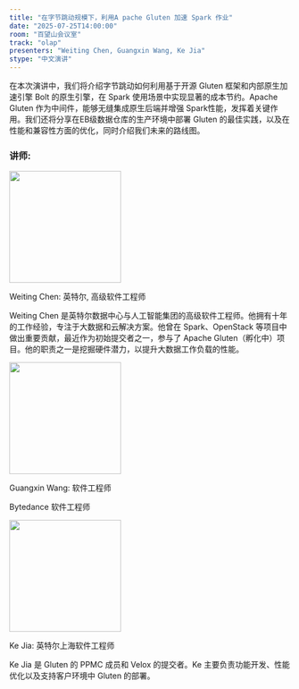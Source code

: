 ```yaml
---
title: "在字节跳动规模下，利用A pache Gluten 加速 Spark 作业"
date: "2025-07-25T14:00:00"
room: "百望山会议室"
track: "olap"
presenters: "Weiting Chen, Guangxin Wang, Ke Jia"
stype: "中文演讲"
---
```


在本次演讲中，我们将介绍字节跳动如何利用基于开源 Gluten 框架和内部原生加速引擎 Bolt 的原生引擎，在 Spark 使用场景中实现显著的成本节约。Apache Gluten 作为中间件，能够无缝集成原生后端并增强 Spark性能，发挥着关键作用。我们还将分享在EB级数据仓库的生产环境中部署 Gluten 的最佳实践，以及在性能和兼容性方面的优化，同时介绍我们未来的路线图。

### 讲师:

<img src="https://sessionize.com/image/e235-400o400o1-KjhshizwVAnsatfkEDJsxo.png" width="200" /><br/>

Weiting Chen: 英特尔, 高级软件工程师

Weiting Chen 是英特尔数据中心与人工智能集团的高级软件工程师。他拥有十年的工作经验，专注于大数据和云解决方案。他曾在 Spark、OpenStack 等项目中做出重要贡献，最近作为初始提交者之一，参与了 Apache Gluten（孵化中）项目。他的职责之一是挖掘硬件潜力，以提升大数据工作负载的性能。

<img src="https://sessionize.com/image/6fb1-400o400o1-HJ3a92BMFnX3L1tiRCG2yy.jpg" width="200" /><br/>

Guangxin Wang: 软件工程师

Bytedance 软件工程师


<img src="https://sessionize.com/image/3daf-400o400o1-NSzR7qDLbDitiVYNwVVbeV.jpg" width="200" /><br/>

Ke Jia: 英特尔上海软件工程师

Ke Jia 是 Gluten 的 PPMC 成员和 Velox 的提交者。Ke 主要负责功能开发、性能优化以及支持客户环境中 Gluten 的部署。